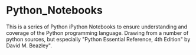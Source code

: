 # Python_Notebooks

This is a series of Python iPython Notebooks to ensure understanding and coverage of the Python programming language. Drawing from a number of python sources, but especially "Python Essential Reference, 4th Edition" by David M. Beazley".
